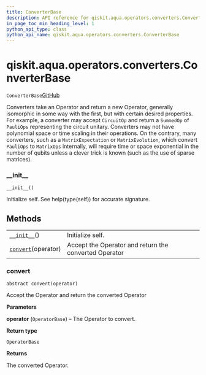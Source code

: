 ```yaml
---
title: ConverterBase
description: API reference for qiskit.aqua.operators.converters.ConverterBase
in_page_toc_min_heading_level: 1
python_api_type: class
python_api_name: qiskit.aqua.operators.converters.ConverterBase
---
```


<span id="qiskit-aqua-operators-converters-converterbase" />

# qiskit.aqua.operators.converters.ConverterBase

<span id="qiskit.aqua.operators.converters.ConverterBase" />

`ConverterBase`[GitHub](https://github.com/qiskit-community/qiskit-aqua/tree/stable/0.8/qiskit/aqua/operators/converters/converter_base.py "view source code")

Converters take an Operator and return a new Operator, generally isomorphic in some way with the first, but with certain desired properties. For example, a converter may accept `CircuitOp` and return a `SummedOp` of `PauliOps` representing the circuit unitary. Converters may not have polynomial space or time scaling in their operations. On the contrary, many converters, such as a `MatrixExpectation` or `MatrixEvolution`, which convert `PauliOps` to `MatrixOps` internally, will require time or space exponential in the number of qubits unless a clever trick is known (such as the use of sparse matrices).

### \_\_init\_\_

<span id="qiskit.aqua.operators.converters.ConverterBase.__init__" />

`__init__()`

Initialize self. See help(type(self)) for accurate signature.

## Methods

|                                                                                                                                         |                                                       |
| --------------------------------------------------------------------------------------------------------------------------------------- | ----------------------------------------------------- |
| [`__init__`](#qiskit.aqua.operators.converters.ConverterBase.__init__ "qiskit.aqua.operators.converters.ConverterBase.__init__")()      | Initialize self.                                      |
| [`convert`](#qiskit.aqua.operators.converters.ConverterBase.convert "qiskit.aqua.operators.converters.ConverterBase.convert")(operator) | Accept the Operator and return the converted Operator |

### convert

<span id="qiskit.aqua.operators.converters.ConverterBase.convert" />

`abstract convert(operator)`

Accept the Operator and return the converted Operator

**Parameters**

**operator** (`OperatorBase`) – The Operator to convert.

**Return type**

`OperatorBase`

**Returns**

The converted Operator.

